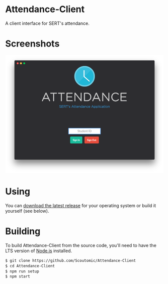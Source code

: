 # Attendance-Client

A client interface for SERT's attendance.

# Screenshots

![Screenshot/Mainpage](/screenshots/mainpage.png?raw=true)

# Using

You can [download the latest release](https://github.com/Scoutomic/Attendance-Client/releases) for your operating system or build it yourself (see below).

# Building

To build Attendance-Client from the source code, you'll need to have the LTS version of [Node.js](https://nodejs.org/) installed.

```bash
$ git clone https://github.com/Scoutomic/Attendance-Client
$ cd Attendance-Client
$ npm run setup
$ npm start
```
